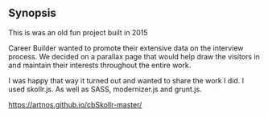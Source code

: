 ## Synopsis

This is was an old fun project built in 2015

Career Builder wanted to promote their extensive data on the interview process.
We decided on a parallax page that would help draw the visitors in and maintain their interests throughout the entire work.

I was happy that way it turned out and wanted to share the work I did. 
I used skollr.js. As well as SASS, modernizer.js and grunt.js.

https://artnos.github.io/cbSkollr-master/

